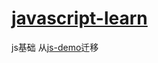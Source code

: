 # [javascript-learn](https://github.com/Saber2pr/javascript-learn/issues)
js基础
从[js-demo](https://github.com/Saber2pr/js-demo)迁移

